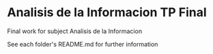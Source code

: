 # Analisis de la Informacion TP Final

Final work for subject Analisis de la Informacion

See each folder's README.md for further information